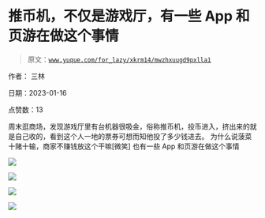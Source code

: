 # 推币机，不仅是游戏厅，有一些 App 和页游在做这个事情

> 原文：[`www.yuque.com/for_lazy/xkrm14/mwzhxuugd9pxlla1`](https://www.yuque.com/for_lazy/xkrm14/mwzhxuugd9pxlla1)



作者： 三林 

日期：2023-01-16 

点赞数：13 

周末逛商场，发现游戏厅里有台机器很吸金，俗称推币机，投币进入，挤出来的就是自己收的，看到这个人一地的票券可想而知他投了多少钱进去。 为什么说菠菜十赌十输，商家不赚钱放这个干嘛[微笑] 也有一些 App 和页游在做这个事情 

![](img/ce15c15c1beac71ab41ce7fd79718124.png) 

![](img/16d06fbfaf2bcebc938f213a9c6eb7f9.png) 

![](img/bf668995ccb992347f9df8ab0133b329.png) 

![](img/dc24d8fb3220881d2a82a781b57658b7.png) 

